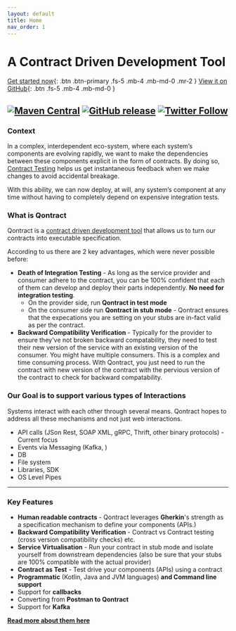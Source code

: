 ```yaml
---
layout: default
title: Home
nav_order: 1
---
```

# A Contract Driven Development Tool

[Get started now](/documentation/getting_started.html){: .btn .btn-primary .fs-5 .mb-4 .mb-md-0 .mr-2 } [View it on GitHub](//github.com/qontract/qontract){: .btn .fs-5 .mb-4 .mb-md-0 }

[![Maven Central](https://img.shields.io/maven-central/v/run.qontract/qontract-core.svg)](https://mvnrepository.com/artifact/run.qontract/qontract-core) [![GitHub release](https://img.shields.io/github/release/qontract/qontract.svg)](https://github.com/qontract/qontract/releases) [![Twitter Follow](https://img.shields.io/twitter/follow/qontract.svg?style=social&label=Follow)](https://twitter.com/qontract)
---
### Context

In a complex, interdependent eco-system, where each system’s components are evolving rapidly,
we want to make the dependencies between these components explicit in the form of contracts.
By doing so, [Contract Testing](/contract_testing.html) helps us get instantaneous feedback when we make changes to avoid accidental breakage.

With this ability, we can now deploy, at will, any system’s component at any time without having to completely depend on expensive integration tests.

### What is Qontract
Qontract is a [contract driven development tool](/faqs.html#what-is-contract-first) that allows us to turn our contracts into executable specification.

According to us there are 2 key advantages, which were never possible before:
* **Death of Integration Testing** - As long as the service provider and consumer adhere to the contract, you can be 100% confident that each of them can develop and deploy their parts independently. **No need for integration testing**. 
    - On the provider side, run **Qontract in test mode** 
    - On the consumer side run **Qontract in stub mode** - Qontract ensures that the expecations you are setting on your stubs are in-fact valid as per the contract.
* **Backward Compatibility Verification** - Typically for the provider to ensure they've not broken backward compatability, they need to test their new version of the service with an existing version of the consumer. You might have multiple consumers. This is a complex and time consuming process. With Qontract, you just need to run the contract with new version of the contract with the pervious version of the contract to check for backward compatability.

### Our Goal is to support various types of Interactions
Systems interact with each other through several means. Qontract hopes to address all these mechanisms and not just web interactions.
* API calls (JSon Rest, SOAP XML, gRPC, Thrift, other binary protocols) - Current focus
* Events via Messaging (Kafka, )
* DB
* File system
* Libraries, SDK 
* OS Level Pipes

---
### Key Features

* **Human readable contracts** - Qontract leverages **Gherkin**'s strength as a specification mechanism to define your components (APIs.)
* **Backward Compatibility Verification** - Contract vs Contract testing (cross version compatibility checks) etc.
* **Service Virtualisation** - Run your contract in stub mode and isolate yourself from downstream dependencies (also be sure that your stubs are 100% compatible with the actual provider)
* **Contract as Test** - Test drive your components (APIs) using a contract
* **Programmatic** (Kotlin, Java and JVM languages) **and Command line support**
* Support for **callbacks**
* Converting from **Postman to Qontract**
* Support for **Kafka**

[**Read more about them here**](/Features.html)

